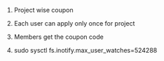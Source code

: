 1. Project wise coupon
2. Each user can apply only once for project
3. Members get the coupon code


1. sudo sysctl fs.inotify.max_user_watches=524288